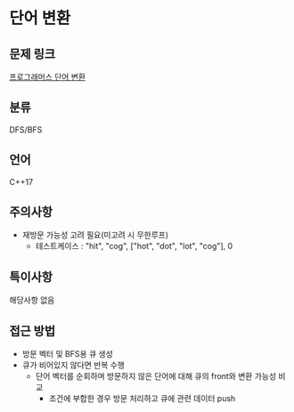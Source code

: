 # 단어 변환
## 문제 링크
[프로그래머스 단어 변환](https://programmers.co.kr/learn/courses/30/lessons/43163?language=cpp)
## 분류
DFS/BFS
## 언어
C++17
## 주의사항
* 재방문 가능성 고려 필요(미고려 시 무한루프)
  + 테스트케이스 : "hit", "cog", ["hot", "dot", "lot", "cog"], 0
## 특이사항
해당사항 없음
## 접근 방법
* 방문 벡터 및 BFS용 큐 생성
* 큐가 비어있지 않다면 반복 수행
  + 단어 벡터를 순회하며 방문하지 않은 단어에 대해 큐의 front와 변환 가능성 비교
    - 조건에 부합한 경우 방문 처리하고 큐에 관련 데이터 push
